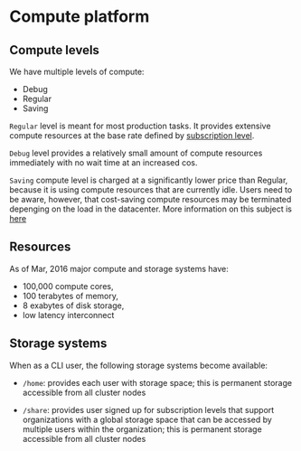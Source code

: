 <!-- TODO: to be revised by MM, add hardware specification, information about cloud providers, add note about support for on-premises deployment -->

# Compute platform

## Compute levels

We have multiple levels of compute:

- Debug
- Regular
- Saving

`Regular` level is meant for most production tasks. It provides extensive compute resources at the base rate defined by [subscription level](/billing/accounts-and-billing#pricing).

`Debug` level provides a relatively small amount of compute resources immediately with no wait time at an increased cos.

`Saving` compute level is charged at a significantly lower price than Regular, because it is using compute resources that are currently idle. Users need to be aware, however, that cost-saving compute resources may be terminated depenging on the load in the datacenter. More information on this subject is [here](../cli/jobs.md#job-termination)

## Resources

As of Mar, 2016 major compute and storage systems have:

* 100,000 compute cores,
* 100 terabytes of memory,
* 8 exabytes of disk storage,
* low latency interconnect

## Storage systems

When as a CLI user, the following storage systems become available:

- `/home`: provides each user with storage space; this is permanent storage accessible from all cluster nodes

- `/share`: provides user signed up for subscription levels that support organizations with a global storage space that can be accessed by multiple users within the organization; this is permanent storage accessible from all cluster nodes
